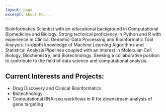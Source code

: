 ```yaml
---
layout: page
excerpt: About Me...
---
```



Bioinformatics Scientist with an educational background in Computational Biomedicine and Biology. Strong technical proficiency in Python and R with experience in Clinical Genomic-Data Processing and Bioinformatic Tool Analysis. In-depth knowledge of Machine Learning Algorithms and Statistical Analysis Pipelines coupled with an interest in Molecular-Cell Biology, Biochemistry, and Biotechnology. Seeking a collaborative position to contribute to the field of data science and computational analysis. 

## Current Interests and Projects:
- Drug Discovery and Clinical Bioinformatics
- Biotechnology
- Computational RNA-seq workflows in R for downstream analysis of gene targeting
